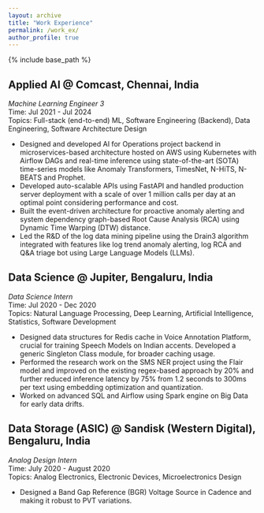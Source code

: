 ```yaml
---
layout: archive
title: "Work Experience"
permalink: /work_ex/
author_profile: true
---
```



{% include base_path %}

<!--
{% for post in site.work_experience reversed %}
  {% include archive-single.html %}
{% endfor %}
-->

## Applied AI @ Comcast, Chennai, India
*Machine Learning Engineer 3* <br/>
Time: Jul 2021 - Jul 2024 <br/>
Topics: Full-stack (end-to-end) ML, Software Engineering (Backend), Data Engineering, Software Architecture Design <br/>


- Designed and developed AI for Operations project backend in microservices-based architecture hosted on AWS using Kubernetes
with Airflow DAGs and real-time inference using state-of-the-art (SOTA) time-series models like Anomaly Transformers, TimesNet,
N-HiTS, N-BEATS and Prophet.
- Developed auto-scalable APIs using FastAPI and handled production server deployment with a scale of over 1 million calls per day
at an optimal point considering performance and cost.
- Built the event-driven architecture for proactive anomaly alerting and system dependency graph-based Root Cause Analysis (RCA)
using Dynamic Time Warping (DTW) distance.
- Led the R&D of the log data mining pipeline using the Drain3 algorithm integrated with features like log trend anomaly alerting,
log RCA and Q&A triage bot using Large Language Models (LLMs).

## Data Science @ Jupiter, Bengaluru, India
*Data Science Intern* <br/>
Time: Jul 2020 - Dec 2020 <br/>
Topics:  Natural Language Processing, Deep Learning, Artificial Intelligence, Statistics, Software Development <br/>


- Designed data structures for Redis cache in Voice Annotation Platform, crucial for training Speech Models on Indian accents.
Developed a generic Singleton Class module, for broader caching usage.
- Performed the research work on the SMS NER project using the Flair model and improved on the existing regex-based approach by
20% and further reduced inference latency by 75% from 1.2 seconds to 300ms per text using embedding optimization and
quantization.
- Worked on advanced SQL and Airflow using Spark engine on Big Data for early data drifts.


## Data Storage (ASIC) @ Sandisk (Western Digital), Bengaluru, India
*Analog Design Intern*  <br/>
Time: July 2020 - August 2020 <br/>
Topics: Analog Electronics, Electronic Devices, Microelectronics Design <br/>


- Designed a Band Gap Reference (BGR) Voltage Source in Cadence and making it robust to PVT variations.